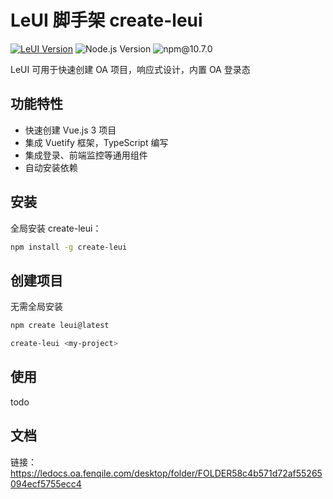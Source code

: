# LeUI 脚手架 create-leui

[![LeUI Version](https://img.shields.io/badge/LeUI-v0.0.1-blue.svg?style=flat-square)](https://ledocs.oa.fenqile.com/desktop/folder/FOLDER58c4b571d72af55265094ecf5755ecc4) ![Node.js Version](https://img.shields.io/badge/node-v18.20.3-brightgreen.svg?style=flat-square) ![npm@10.7.0](https://img.shields.io/badge/npm-v10.7.0-red)

LeUI 可用于快速创建 OA 项目，响应式设计，内置 OA 登录态

## 功能特性

- 快速创建 Vue.js 3 项目
- 集成 Vuetify 框架，TypeScript 编写
- 集成登录、前端监控等通用组件
- 自动安装依赖

## 安装

全局安装 create-leui：

```sh
npm install -g create-leui
```

## 创建项目

无需全局安装 
```sh
npm create leui@latest
```


```sh
create-leui <my-project>
```

## 使用
todo

## 文档
链接：https://ledocs.oa.fenqile.com/desktop/folder/FOLDER58c4b571d72af55265094ecf5755ecc4
